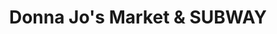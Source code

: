 ---
title: "Donna Jo's Market & SUBWAY"
url: /cosby/donna-jos-market-und-subway/
shop: Lebensmittel
---